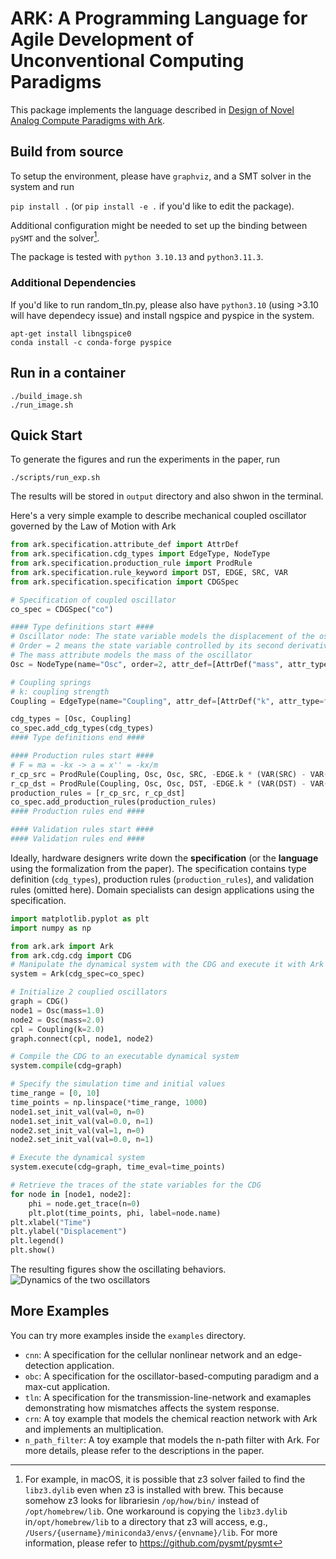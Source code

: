 # ARK: A Programming Language for Agile Development of Unconventional Computing Paradigms

This package implements the language described in [Design of Novel Analog Compute Paradigms with Ark](https://arxiv.org/abs/2309.08774). 

## Build from source
To setup the environment, please have `graphviz`, and a SMT solver in the system and run

`pip install .` (or `pip install -e .` if you'd like to edit the package).

Additional configuration might be needed to set up the binding between `pySMT` and the solver[^1].

The package is tested with `python 3.10.13` and `python3.11.3`.

### Additional Dependencies

If you'd like to run random_tln.py, please also have `python3.10` (using >3.10 will have dependecy issue) and install ngspice and pyspice in the system.

```
apt-get install libngspice0
conda install -c conda-forge pyspice
```

## Run in a container

```
./build_image.sh
./run_image.sh
```

## Quick Start

To generate the figures and run the experiments in the paper, run

```
./scripts/run_exp.sh
```

The results will be stored in `output` directory and also shwon in the terminal.

Here's a very simple example to describe mechanical coupled oscillator governed by the Law of Motion with Ark

```python
from ark.specification.attribute_def import AttrDef
from ark.specification.cdg_types import EdgeType, NodeType
from ark.specification.production_rule import ProdRule
from ark.specification.rule_keyword import DST, EDGE, SRC, VAR
from ark.specification.specification import CDGSpec

# Specification of coupled oscillator
co_spec = CDGSpec("co")

#### Type definitions start ####
# Oscillator node: The state variable models the displacement of the oscillator
# Order = 2 means the state variable controlled by its second derivative - acceleration
# The mass attribute models the mass of the oscillator
Osc = NodeType(name="Osc", order=2, attr_def=[AttrDef("mass", attr_type=float)])

# Coupling springs
# k: coupling strength
Coupling = EdgeType(name="Coupling", attr_def=[AttrDef("k", attr_type=float)])

cdg_types = [Osc, Coupling]
co_spec.add_cdg_types(cdg_types)
#### Type definitions end ####

#### Production rules start ####
# F = ma = -kx -> a = x'' = -kx/m
r_cp_src = ProdRule(Coupling, Osc, Osc, SRC, -EDGE.k * (VAR(SRC) - VAR(DST)) / SRC.mass)
r_cp_dst = ProdRule(Coupling, Osc, Osc, DST, -EDGE.k * (VAR(DST) - VAR(SRC)) / DST.mass)
production_rules = [r_cp_src, r_cp_dst]
co_spec.add_production_rules(production_rules)
#### Production rules end ####

#### Validation rules start ####
#### Validation rules end ####
```

Ideally, hardware designers write down the **specification** (or the **language** using the formalization from the paper). The specification contains type definition (`cdg_types`), production rules (`production_rules`), and validation rules (omitted here). Domain specialists can design applications using the specification.

```python
import matplotlib.pyplot as plt
import numpy as np

from ark.ark import Ark
from ark.cdg.cdg import CDG
# Manipulate the dynamical system with the CDG and execute it with Ark
system = Ark(cdg_spec=co_spec)

# Initialize 2 couplied oscillators
graph = CDG()
node1 = Osc(mass=1.0)
node2 = Osc(mass=2.0)
cpl = Coupling(k=2.0)
graph.connect(cpl, node1, node2)

# Compile the CDG to an executable dynamical system
system.compile(cdg=graph)

# Specify the simulation time and initial values
time_range = [0, 10]
time_points = np.linspace(*time_range, 1000)
node1.set_init_val(val=0, n=0)
node1.set_init_val(val=0.0, n=1)
node2.set_init_val(val=1, n=0)
node2.set_init_val(val=0.0, n=1)

# Execute the dynamical system
system.execute(cdg=graph, time_eval=time_points)

# Retrieve the traces of the state variables for the CDG
for node in [node1, node2]:
    phi = node.get_trace(n=0)
    plt.plot(time_points, phi, label=node.name)
plt.xlabel("Time")
plt.ylabel("Displacement")
plt.legend()
plt.show()
```

The resulting figures show the oscillating behaviors.
![Dynamics of the two oscillators](https://github.com/WangYuNeng/Ark/tree/main/examples/obc/co.png)

## More Examples

You can try more examples inside the `examples` directory.

- `cnn`: A specification for the cellular nonlinear network and an edge-detection application.
- `obc`: A specification for the oscillator-based-computing paradigm and a max-cut application.
- `tln`: A specification for the transmission-line-network and examaples demonstrating how mismatches affects the system response.
- `crn`: A toy example that models the chemical reaction network with Ark and implements an multiplication.
- `n_path_filter`: A toy example that models the n-path filter with Ark.
For more details, please refer to the descriptions in the paper.


[^1]: For example, in macOS, it is possible that z3 solver failed to find the `libz3.dylib` even when z3 is installed with brew. This because somehow z3 looks for librariesin `/op/how/bin/` instead of `/opt/homebrew/lib`. One workaround is copying the `libz3.dylib` in`/opt/homebrew/lib` to a directory that z3 will access, e.g., `/Users/{username}/miniconda3/envs/{envname}/lib`. For more information, please refer to <https://github.com/pysmt/pysmt>
